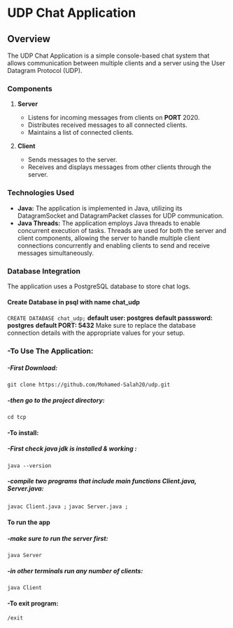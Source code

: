 # UDP Chat Application

## Overview

The UDP Chat Application is a simple console-based chat system that allows communication between multiple clients and a server using the User Datagram Protocol (UDP).

### Components

1. **Server**
   - Listens for incoming messages from clients on **PORT** 2020.
   - Distributes received messages to all connected clients.
   - Maintains a list of connected clients.

2. **Client**
   - Sends messages to the server.
   - Receives and displays messages from other clients through the server.

### Technologies Used

- **Java:** The application is implemented in Java, utilizing its DatagramSocket and DatagramPacket classes for UDP communication.
- **Java Threads:** The application employs Java threads to enable concurrent execution of tasks. Threads are used for both the server and client components, allowing the server to handle multiple client connections concurrently and enabling clients to send and receive messages simultaneously.

### Database Integration

The application uses a PostgreSQL database to store chat logs.
#### Create Database in psql with name chat_udp
`CREATE DATABASE chat_udp;`
**default user: postgres**
**default passsword: postgres**
**default PORT: 5432**
Make sure to replace the database connection details with the appropriate values for your setup.

### -To Use The Application:
##### -First Download:
`git clone https://github.com/Mohamed-Salah20/udp.git`
##### -then go to the project directory:
`cd tcp`
#### -To install:
##### -First check java jdk is installed & working :
`java --version`
##### -compile two programs that include main functions Client.java, Server.java:
`javac Client.java ;`
`javac Server.java ;`
#### To run the app
##### -make sure to run the server first:
`java Server`
##### -in other terminals run any number of clients:
`java Client`
#### -To exit program:
`/exit`
